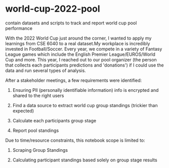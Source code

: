 # world-cup-2022-pool
contain datasets and scripts to track and report world cup pool performance 

With the 2022 World Cup just around the corner, I wanted to apply my learnings from CSE 6040 to a real dataset.My workplace is incredibly invested in Football/Soccer. Every year, we compete in a variety of Fantasy League games which include the English Premier League/EUROS/World Cup and more. This year, I reached out to our pool organizer (the person that collects each participants predictions and 'donations') if I could use the data and run several types of analysis.

After a stakeholder meetings, a few requirements were identified:

  1. Ensuring PII (personally identifiable information) info is encrypted and shared to the right users

  2. Find a data source to extract world cup group standings (trickier than expected)

  3. Calculate each participants group stage
  
  4. Report pool standings

Due to time/resource constraints, this notebook scope is limited to:

  1. Scraping Group Standings

  2. Calculating participant standings based solely on group stage results
